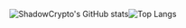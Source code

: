 ![ShadowCrypto's GitHub stats](https://github-readme-stats.vercel.app/api?username=shadowcrypto1&show_icons=true&count_private=true&theme=dark)![Top Langs](https://github-readme-stats.vercel.app/api/top-langs/?username=shadowcrypto1&theme=dark)

